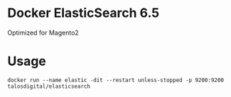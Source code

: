 # Docker ElasticSearch 6.5 

Optimized for Magento2


# Usage

```
docker run --name elastic -dit --restart unless-stopped -p 9200:9200 talosdigital/elasticsearch
```

